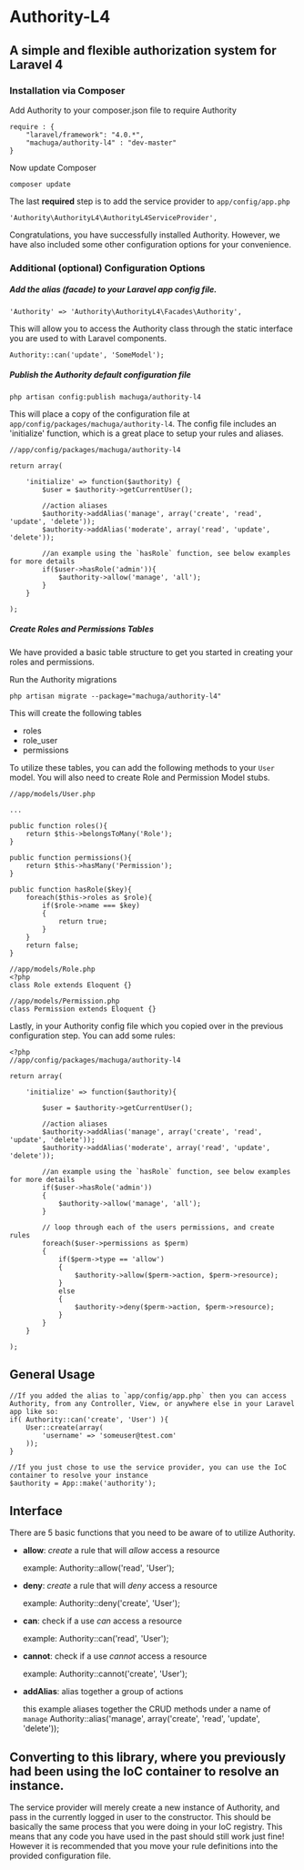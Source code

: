 # Authority-L4
## A simple and flexible authorization system for Laravel 4

### Installation via Composer
Add Authority to your composer.json file to require Authority

	require : {
		"laravel/framework": "4.0.*",
        "machuga/authority-l4" : "dev-master"
    }

Now update Composer

	composer update

The last **required** step is to add the service provider to `app/config/app.php`
	
	'Authority\AuthorityL4\AuthorityL4ServiceProvider',

Congratulations, you have successfully installed Authority.  However, we have also included some other configuration options for your convenience.



### Additional (optional) Configuration Options

##### Add the alias (facade) to your Laravel app config file.

	'Authority' => 'Authority\AuthorityL4\Facades\Authority',

This will allow you to access the Authority class through the static interface you are used to with Laravel components.

	Authority::can('update', 'SomeModel');

##### Publish the Authority default configuration file

	php artisan config:publish machuga/authority-l4

This will place a copy of the configuration file at `app/config/packages/machuga/authority-l4`.  The config file includes an 'initialize' function, which is a great place to setup your rules and aliases.

	//app/config/packages/machuga/authority-l4

	return array(

		'initialize' => function($authority) {
			$user = $authority->getCurrentUser();

			//action aliases
			$authority->addAlias('manage', array('create', 'read', 'update', 'delete'));
        	$authority->addAlias('moderate', array('read', 'update', 'delete'));

        	//an example using the `hasRole` function, see below examples for more details
        	if($user->hasRole('admin')){
        		$authority->allow('manage', 'all');
			}
		}

	);

##### Create Roles and Permissions Tables

We have provided a basic table structure to get you started in creating your roles and permissions.

Run the Authority migrations

	php artisan migrate --package="machuga/authority-l4"

This will create the following tables

- roles
- role_user
- permissions

To utilize these tables, you can add the following methods to your `User` model.  You will also need to create Role and Permission Model stubs.

	//app/models/User.php

	...

	public function roles(){
        return $this->belongsToMany('Role');
    }

    public function permissions(){
        return $this->hasMany('Permission');
    }

	public function hasRole($key){
		foreach($this->roles as $role){
			if($role->name === $key)
			{
				return true;
			}
		}
		return false;
	}

	//app/models/Role.php
	<?php
	class Role extends Eloquent {}

	//app/models/Permission.php
	class Permission extends Eloquent {}

Lastly, in your Authority config file which you copied over in the previous configuration step.  You can add some rules:

	<?php
	//app/config/packages/machuga/authority-l4

	return array(

		'initialize' => function($authority){
			
			$user = $authority->getCurrentUser();

			//action aliases
			$authority->addAlias('manage', array('create', 'read', 'update', 'delete'));
        	$authority->addAlias('moderate', array('read', 'update', 'delete'));

        	//an example using the `hasRole` function, see below examples for more details
        	if($user->hasRole('admin'))
        	{
        		$authority->allow('manage', 'all');
			}

			// loop through each of the users permissions, and create rules
			foreach($user->permissions as $perm)
			{
				if($perm->type == 'allow')
				{
					$authority->allow($perm->action, $perm->resource);
				}
				else
				{
					$authority->deny($perm->action, $perm->resource);
				}
			}
		}

	);

## General Usage
	
	//If you added the alias to `app/config/app.php` then you can access Authority, from any Controller, View, or anywhere else in your Laravel app like so:
	if( Authority::can('create', 'User') ){
		User::create(array(
			'username' => 'someuser@test.com'
		));	
	}

	//If you just chose to use the service provider, you can use the IoC container to resolve your instance
	$authority = App::make('authority');

## Interface

There are 5 basic functions that you need to be aware of to utilize Authority.

- **allow**: *create* a rule that will *allow* access a resource

	example:
	Authority::allow('read', 'User');

- **deny**: *create* a rule that will *deny* access a resource
	
	example:
	Authority::deny('create', 'User');

- **can**: check if a use *can* access a resource
	
	example:
	Authority::can('read', 'User');

- **cannot**: check if a use *cannot* access a resource

	example:
	Authority::cannot('create', 'User');

- **addAlias**: alias together a group of actions
	
	this example aliases together the CRUD methods under a name of `manage`
	Authority::alias('manage', array('create', 'read', 'update', 'delete'));

## Converting to this library, where you previously had been using the IoC container to resolve an instance.

The service provider will merely create a new instance of Authority, and pass in the currently logged in user to the constructor.  This should be basically the same process that you were doing in your IoC registry.  This means that any code you have used in the past should still work just fine!  However it is recommended that you move your rule definitions into the provided configuration file.